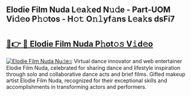## Elodie Film Nuda L𝚎a𝚔ed N𝚞𝚍e - Part-UOM Vi𝚍𝚎o P𝚑𝚘tos - H𝚘𝚝 O𝚗𝚕yf𝚊ns L𝚎a𝚔s dsFi7

# <h2><a href="http://kfcw0d.oniu.top/?m=Elodie+Film+Nuda">🔗👉 🔴 Elodie Film Nuda P𝚑ot𝚘𝚜 V𝚒d𝚎o</a></h2>

[![Elodie Film Nuda Nu𝚍e𝚜](https://i.imgur.com/0qMVB7G.gif)](http://kfcw0d.oniu.top/?m=Elodie+Film+Nuda)
Virtual dance innovator and web entertainer Elodie Film Nuda, celebrated for sharing dance and lifestyle inspiration through solo and collaborative dance acts and brief films. Gifted makeup artist Elodie Film Nuda, recognized for their exceptional skills and accomplishments in transforming actors and performers.  
